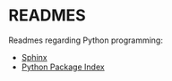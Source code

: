 # READMES

Readmes regarding Python programming:

- [Sphinx](Sphinx-Documentation.md)
- [Python Package Index](Python-Package-Index.md)
